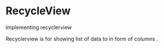 # RecycleView
Implementing recyclerview

Recyclerview is for showing list of data to in form of columns . 
